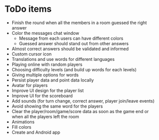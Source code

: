 # ToDo items
- Finish the round when all the members in a room guessed the right answer
- Color the messages chat window
  - Message from each users can have different colors
  - Guessed answer should stand out from other answers
- Almost correct answers should be validated and informed
- Custom cursor icon
- Translations and use words for different languages
- Playing online with random players
- Choosing difficulty levels (and build up words for each levels)
- Giving multiple options for words
- Persist player data and point data locally
- Avatar for players
- Improve UI design for the player list
- Improve UI for the scoreboard
- Add sounds (for turn change, correct answer, player join/leave events)
- Avoid showing the same word for the players
- Clear the player/room/game/score data as soon as the game end or when all the players left the room
- Animations
- Fill colors
- Create and Android app
